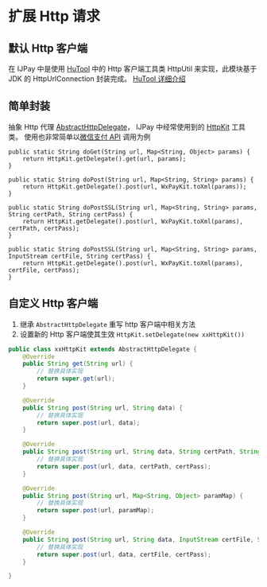 # 扩展 Http 请求

## 默认 Http 客户端

在 IJPay 中是使用 [HuTool](https://hutool.cn) 中的 Http 客户端工具类 HttpUtil 来实现，此模块基于JDK 的 HttpUrlConnection 封装完成。
[HuTool 详细介绍](https://hutool.cn/docs/#/http/%E6%A6%82%E8%BF%B0?id=%e7%94%b1%e6%9d%a5)


## 简单封装

抽象 Http 代理 [AbstractHttpDelegate](https://gitee.com/javen205/IJPay/blob/master/IJPay-Core/src/main/java/com/ijpay/core/http/AbstractHttpDelegate.java)，
IJPay 中经常使用到的 [HttpKit](https://gitee.com/javen205/IJPay/blob/master/IJPay-Core/src/main/java/com/ijpay/core/kit/HttpKit.java) 工具类。
使用也非常简单以[微信支付 API](https://gitee.com/javen205/IJPay/blob/master/IJPay-WxPay/src/main/java/com/ijpay/wxpay/WxPayApi.java) 调用为例 

```java{2,6,10,14}
public static String doGet(String url, Map<String, Object> params) {
    return HttpKit.getDelegate().get(url, params);
}

public static String doPost(String url, Map<String, String> params) {
    return HttpKit.getDelegate().post(url, WxPayKit.toXml(params));
}

public static String doPostSSL(String url, Map<String, String> params, String certPath, String certPass) {
    return HttpKit.getDelegate().post(url, WxPayKit.toXml(params), certPath, certPass);
}

public static String doPostSSL(String url, Map<String, String> params, InputStream certFile, String certPass) {
    return HttpKit.getDelegate().post(url, WxPayKit.toXml(params), certFile, certPass);
}
```


## 自定义 Http 客户端

1. 继承 `AbstractHttpDelegate` 重写 http 客户端中相关方法 
2. 设置新的 Http 客户端使其生效 `HttpKit.setDelegate(new xxHttpKit())`

```java
public class xxHttpKit extends AbstractHttpDelegate {
    @Override
    public String get(String url) {
        // 替换具体实现
        return super.get(url);
    }

    @Override
    public String post(String url, String data) {
        // 替换具体实现
        return super.post(url, data);
    }

    @Override
    public String post(String url, String data, String certPath, String certPass) {
        // 替换具体实现
        return super.post(url, data, certPath, certPass);
    }

    @Override
    public String post(String url, Map<String, Object> paramMap) {
        // 替换具体实现
        return super.post(url, paramMap);
    }

    @Override
    public String post(String url, String data, InputStream certFile, String certPass) {
        // 替换具体实现
        return super.post(url, data, certFile, certPass);
    }

}
``` 








